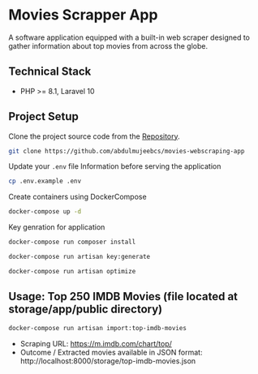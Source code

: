 # Movies Scrapper App

A software application equipped with a built-in web scraper designed to gather information about top movies from across the globe.

## Technical Stack
- PHP >= 8.1, Laravel 10

## Project Setup
Clone the project source code from the [Repository](https://github.com/abdulmujeebcs/movies-webscraping-app).
```bash
git clone https://github.com/abdulmujeebcs/movies-webscraping-app
```

Update your `.env` file Information before serving the application

```bash
cp .env.example .env
```

Create containers using DockerCompose

```bash
docker-compose up -d
```

Key genration for application

```bash
docker-compose run composer install
```

```bash
docker-compose run artisan key:generate
```

```bash
docker-compose run artisan optimize
```

## Usage: Top 250 IMDB Movies (file located at storage/app/public directory)


```bash
docker-compose run artisan import:top-imdb-movies
```

- Scraping URL: https://m.imdb.com/chart/top/
- Outcome / Extracted movies available in JSON format: http://localhost:8000/storage/top-imdb-movies.json